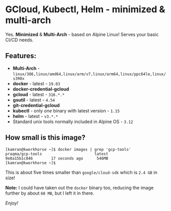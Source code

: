 # GCloud, Kubectl, Helm - minimized & multi-arch

Yes. **Minimized** & **Multi-Arch** - based on Alpine Linux! Serves your basic CI/CD needs.

## Features:
* **Multi-Arch** - `linux/386,linux/amd64,linux/arm/v7,linux/arm64,linux/ppc64le,linux/s390x`
* **docker** - latest - `19.03`
* **docker-credential-gcloud** 
* **gcloud** - latest - `316.*.*`
* **gsutil** - latest - `4.54`
* **git-credential-gcloud**
* **kubectl** - only *one* binary with latest version - `1.15`
* **helm** - latest - `v3.*.*`
* Standard unix tools normally included in Alpine OS - `3.12`


## How small is this image?
```
[kamran@kworkhorse ~]$ docker images | grep 'gcp-tools'
praqma/gcp-tools                       latest                     9e8a15b1c846        17 seconds ago      546MB
[kamran@kworkhorse ~]$ 
```

This is about five times smaller than `google/cloud-sdk` which is `2.4 GB` in size!

**Note:** I could have taken out the `docker` binary too, reducing the image further by about `60 MB`, but I left it in there.

*Enjoy!*
